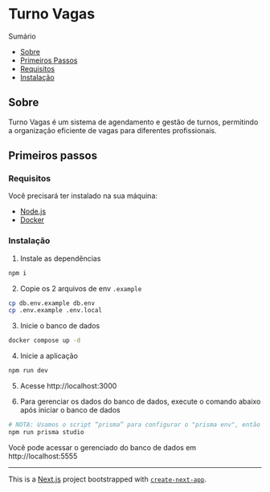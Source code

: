 # Turno Vagas

Sumário

- [Sobre](#sobre)
- [Primeiros Passos](#primeiros-passos)
- [Requisitos](#requisitos)
- [Instalação](#instalação)

## Sobre

Turno Vagas é um sistema de agendamento e gestão de turnos, permitindo a organização eficiente de vagas para diferentes profissionais.

## Primeiros passos

### Requisitos

Você precisará ter instalado na sua máquina:

- [Node.js](https://nodejs.org/en/)
- [Docker](https://www.docker.com/)

### Instalação

1. Instale as dependências

```bash
npm i
```

2. Copie os 2 arquivos de env `.example`

```bash
cp db.env.example db.env
cp .env.example .env.local
```

3. Inicie o banco de dados

```bash
docker compose up -d
```

4. Inicie a aplicação

```bash
npm run dev
```

5. Acesse http://localhost:3000

6. Para gerenciar os dados do banco de dados, execute o comando abaixo após iniciar o banco de dados

```bash
# NOTA: Usamos o script “prisma” para configurar o "prisma env", então use “npm run prisma...” em vez de “npx prisma...”
npm run prisma studio
```

Você pode acessar o gerenciado do banco de dados em http://localhost:5555

---

This is a [Next.js](https://nextjs.org) project bootstrapped with [`create-next-app`](https://nextjs.org/docs/app/api-reference/cli/create-next-app).

